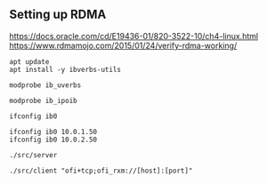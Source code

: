 ## Setting up RDMA

https://docs.oracle.com/cd/E19436-01/820-3522-10/ch4-linux.html
https://www.rdmamojo.com/2015/01/24/verify-rdma-working/


```
apt update
apt install -y ibverbs-utils

modprobe ib_uverbs

modprobe ib_ipoib

ifconfig ib0

ifconfig ib0 10.0.1.50
ifconfig ib0 10.0.2.50
```

```
./src/server 

./src/client "ofi+tcp;ofi_rxm://[host]:[port]"
```
